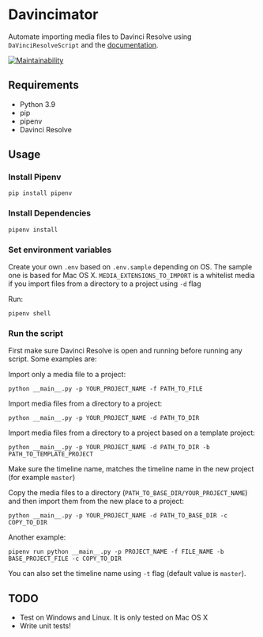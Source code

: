# Davincimator
Automate importing media files to Davinci Resolve using `DaVinciResolveScript` and the [documentation](https://resolvedevdoc.readthedocs.io/en/latest/index.html).

[![Maintainability](https://api.codeclimate.com/v1/badges/d006387c059d13beb9ac/maintainability)](https://codeclimate.com/github/iranianpep/davincimator/maintainability)

## Requirements

- Python 3.9
- pip
- pipenv
- Davinci Resolve

## Usage

### Install Pipenv
```
pip install pipenv
```

### Install Dependencies
```
pipenv install
```

### Set environment variables
Create your own `.env` based on `.env.sample` depending on OS. The sample one is based for Mac OS X.
`MEDIA_EXTENSIONS_TO_IMPORT` is a whitelist media if you import files from a directory to a project using `-d` flag

Run:
```
pipenv shell
```

### Run the script
First make sure Davinci Resolve is open and running before running any script. Some examples are:

Import only a media file to a project:
```
python __main__.py -p YOUR_PROJECT_NAME -f PATH_TO_FILE
```

Import media files from a directory to a project:
```
python __main__.py -p YOUR_PROJECT_NAME -d PATH_TO_DIR
```

Import media files from a directory to a project based on a template project:
```
python __main__.py -p YOUR_PROJECT_NAME -d PATH_TO_DIR -b PATH_TO_TEMPLATE_PROJECT
```

Make sure the timeline name, matches the timeline name in the new project (for example `master`)

Copy the media files to a directory (`PATH_TO_BASE_DIR/YOUR_PROJECT_NAME`) and then import them from the new place to a project:
```
python __main__.py -p YOUR_PROJECT_NAME -d PATH_TO_BASE_DIR -c COPY_TO_DIR
```

Another example:
```
pipenv run python __main__.py -p PROJECT_NAME -f FILE_NAME -b BASE_PROJECT_FILE -c COPY_TO_DIR
```


You can also set the timeline name using `-t` flag (default value is `master`).

## TODO
- Test on Windows and Linux. It is only tested on Mac OS X
- Write unit tests!
